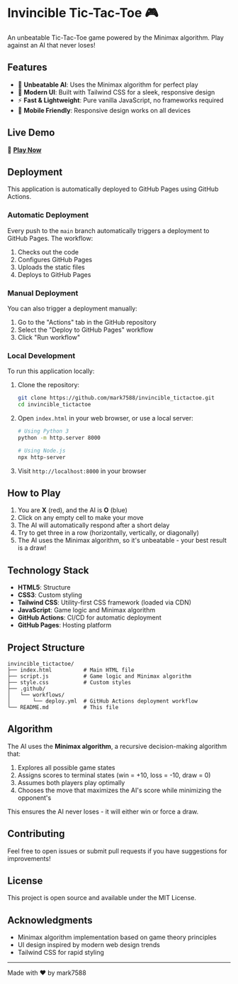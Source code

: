 # Invincible Tic-Tac-Toe 🎮

An unbeatable Tic-Tac-Toe game powered by the Minimax algorithm. Play against an AI that never loses!

## Features

- 🤖 **Unbeatable AI**: Uses the Minimax algorithm for perfect play
- 🎨 **Modern UI**: Built with Tailwind CSS for a sleek, responsive design
- ⚡ **Fast & Lightweight**: Pure vanilla JavaScript, no frameworks required
- 📱 **Mobile Friendly**: Responsive design works on all devices

## Live Demo

🚀 **[Play Now](https://mark7588.github.io/invincible_tictactoe/)**

## Deployment

This application is automatically deployed to GitHub Pages using GitHub Actions.

### Automatic Deployment

Every push to the `main` branch automatically triggers a deployment to GitHub Pages. The workflow:

1. Checks out the code
2. Configures GitHub Pages
3. Uploads the static files
4. Deploys to GitHub Pages

### Manual Deployment

You can also trigger a deployment manually:

1. Go to the "Actions" tab in the GitHub repository
2. Select the "Deploy to GitHub Pages" workflow
3. Click "Run workflow"

### Local Development

To run this application locally:

1. Clone the repository:
   ```bash
   git clone https://github.com/mark7588/invincible_tictactoe.git
   cd invincible_tictactoe
   ```

2. Open `index.html` in your web browser, or use a local server:
   ```bash
   # Using Python 3
   python -m http.server 8000
   
   # Using Node.js
   npx http-server
   ```

3. Visit `http://localhost:8000` in your browser

## How to Play

1. You are **X** (red), and the AI is **O** (blue)
2. Click on any empty cell to make your move
3. The AI will automatically respond after a short delay
4. Try to get three in a row (horizontally, vertically, or diagonally)
5. The AI uses the Minimax algorithm, so it's unbeatable - your best result is a draw!

## Technology Stack

- **HTML5**: Structure
- **CSS3**: Custom styling
- **Tailwind CSS**: Utility-first CSS framework (loaded via CDN)
- **JavaScript**: Game logic and Minimax algorithm
- **GitHub Actions**: CI/CD for automatic deployment
- **GitHub Pages**: Hosting platform

## Project Structure

```
invincible_tictactoe/
├── index.html          # Main HTML file
├── script.js           # Game logic and Minimax algorithm
├── style.css           # Custom styles
├── .github/
│   └── workflows/
│       └── deploy.yml  # GitHub Actions deployment workflow
└── README.md           # This file
```

## Algorithm

The AI uses the **Minimax algorithm**, a recursive decision-making algorithm that:

1. Explores all possible game states
2. Assigns scores to terminal states (win = +10, loss = -10, draw = 0)
3. Assumes both players play optimally
4. Chooses the move that maximizes the AI's score while minimizing the opponent's

This ensures the AI never loses - it will either win or force a draw.

## Contributing

Feel free to open issues or submit pull requests if you have suggestions for improvements!

## License

This project is open source and available under the MIT License.

## Acknowledgments

- Minimax algorithm implementation based on game theory principles
- UI design inspired by modern web design trends
- Tailwind CSS for rapid styling

---

Made with ❤️ by mark7588
